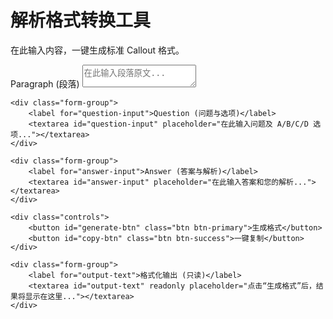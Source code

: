# 解析格式转换工具

在此输入内容，一键生成标准 Callout 格式。

<div class="tpo-formatter-container">
    <div class="form-group">
        <label for="paragraph-input">Paragraph (段落)</label>
        <textarea id="paragraph-input" placeholder="在此输入段落原文..."></textarea>
    </div>
    
    <div class="form-group">
        <label for="question-input">Question (问题与选项)</label>
        <textarea id="question-input" placeholder="在此输入问题及 A/B/C/D 选项..."></textarea>
    </div>

    <div class="form-group">
        <label for="answer-input">Answer (答案与解析)</label>
        <textarea id="answer-input" placeholder="在此输入答案和您的解析..."></textarea>
    </div>

    <div class="controls">
        <button id="generate-btn" class="btn btn-primary">生成格式</button>
        <button id="copy-btn" class="btn btn-success">一键复制</button>
    </div>

    <div class="form-group">
        <label for="output-text">格式化输出 (只读)</label>
        <textarea id="output-text" readonly placeholder="点击“生成格式”后，结果将显示在这里..."></textarea>
    </div>
</div>


